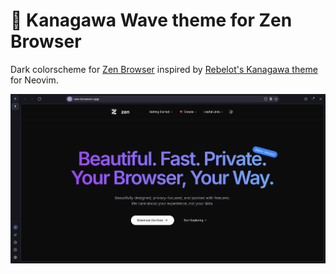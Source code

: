 # 🌊 Kanagawa Wave theme for Zen Browser

Dark colorscheme for [Zen Browser](https://zen-browser.app/) inspired by [Rebelot's Kanagawa theme](https://github.com/rebelot/kanagawa.nvim) for Neovim.

![Kanagawa Wave Preview](https://raw.githubusercontent.com/Grazen0/kanagawa-zen-browser/main/preview.png)
